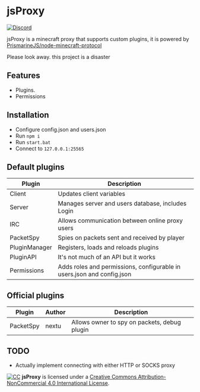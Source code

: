 # jsProxy
[![Discord](https://camo.githubusercontent.com/17c914de92d32b7b329dc3af356087944549480570a5dcf10ac10af8310f05d3/68747470733a2f2f696d672e736869656c64732e696f2f62616467652f636861742d6f6e253230646973636f72642d627269676874677265656e2e737667)](https://discord.gg/s7K6EKfrdH)

jsProxy is a minecraft proxy that supports custom plugins,
it is powered by [PrismarineJS/node-minecraft-protocol](https://github.com/PrismarineJS/node-minecraft-protocol)<br>

Please look away. this project is a disaster

## Features
- Plugins.
- Permissions

## Installation
- Configure config.json and users.json
- Run `npm i`
- Run `start.bat`
- Connect to `127.0.0.1:25565`

## Default plugins
| Plugin | Description |
| ------ | ------ |
| Client | Updates client variables |
| Server | Manages server and users database, includes Login  |
| IRC | Allows communication between online proxy users |
| PacketSpy | Spies on packets sent and received by player |
| PluginManager | Registers, loads and reloads plugins |
| PluginAPI | It's not much of an API but it works |
| Permissions | Adds roles and permissions, configurable in users.json and config.json |

## Official plugins
| Plugin | Author | Description |
| ------ | ------ | ----------- |
| PacketSpy | nextu | Allows owner to spy on packets, debug plugin |

## TODO
- Actually implement connecting with either HTTP or SOCKS proxy

[![CC](https://camo.githubusercontent.com/11b9a412da4f93e847989b8255d8b77d92aecf51741005da3e6e3b8c2b79b219/68747470733a2f2f692e6372656174697665636f6d6d6f6e732e6f72672f6c2f62792d6e632f342e302f38387833312e706e67)](https://creativecommons.org/licenses/by-nc/4.0/)
**jsProxy** is licensed under a [Creative Commons Attribution-NonCommercial 4.0 International License](https://creativecommons.org/licenses/by-nc/4.0/).
